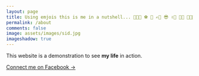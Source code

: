```yaml
---
layout: page
title: Using emjois this is me in a nutshell... 👨🏼‍🎨 ⚽️ 🎹 ✍🏼 😎 ✌🏼 🕺🏻 👨🏻‍💼  
permalink: /about
comments: false
image: assets/images/sid.jpg
imageshadow: true
---
```


This website is a demonstration to see **my life** in action. 

<a target="_blank" href="https://www.facebook.com/siddhant.parmar.5/about" class="btn btn-dark"> Connect me on Facebook &rarr;</a>

